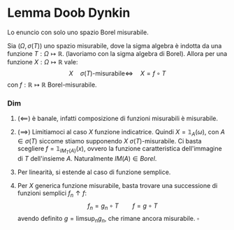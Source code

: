 # Lemma Doob Dynkin
Lo enuncio con solo uno spazio Borel misurabile.

Sia $(\Omega, \sigma(T))$ uno spazio misurabile, dove la sigma algebra è indotta da una funzione $T : \Omega \mapsto \mathbb{R}$. (lavoriamo con la sigma algebra di Borel). Allora per una funzione $X : \Omega \mapsto \mathbb{R}$ vale:
$$
X \quad\sigma(T)\text{-misurabile} \iff \quad X = f \circ T
$$
con $f : \mathbb{R}\mapsto \mathbb{R}$ Borel-misurabile.
### Dim 
1. ($\impliedby$) è banale, infatti composizione di funzioni misurabili è misurabile.

2. ($\implies$) Limitiamoci al caso $X$ funzione indicatrice. Quindi $X = \mathbb{1}_A(\omega)$, con $A \in \sigma(T)$ siccome stiamo supponendo $X$ $\sigma(T)$-misurabile. Ci basta scegliere $f = \mathbb{1}_{IM_T(A)}(x)$, ovvero la funzione caratteristica dell'immagine di $T$ dell'insieme $A$. Naturalmente $IM(A) \in Borel$.
3. Per linearità, si estende al caso di funzione semplice.
4. Per $X$ generica funzione misurabile, basta trovare una successione di funzioni semplici $f_n \uparrow f$:
$$
f_n = g_n \circ T \qquad f = g \circ T
$$
avendo definito $g = \limsup_n g_n$, che rimane ancora misurabile. $\square$

